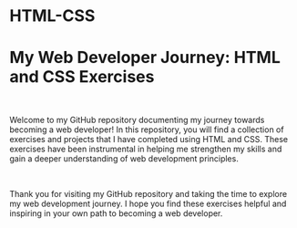 # HTML-CSS
<h1><b>My Web Developer Journey: HTML and CSS Exercises</b></h1>
</br>
<p>Welcome to my GitHub repository documenting my journey towards becoming a web developer! In this repository, you will find a collection of exercises and projects that I have completed using HTML and CSS. These exercises have been instrumental in helping me strengthen my skills and gain a deeper understanding of web development principles.</p>
<br/>
<p>Thank you for visiting my GitHub repository and taking the time to explore my web development journey. I hope you find these exercises helpful and inspiring in your own path to becoming a web developer.</p>
